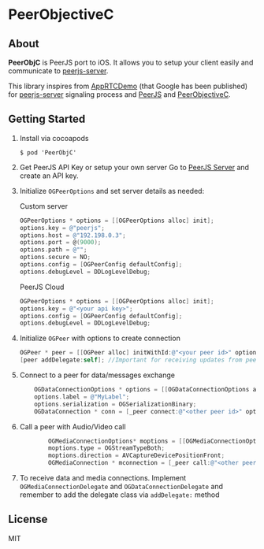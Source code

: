 # PeerObjectiveC

## About

<b>PeerObjC</b> is PeerJS port to iOS. It allows you to setup your client easily and communicate to [peerjs-server](https://github.com/peers/peerjs-server).

This library inspires from  [AppRTCDemo](https://code.google.com/p/webrtc/source/browse/trunk/talk/examples/ios/?r=4466#ios%2FAppRTCDemo) (that Google has been published) for [peerjs-server](https://github.com/peers/peerjs-server) signaling process and [PeerJS](http://peerjs.com/) 
and [PeerObjectiveC](https://github.com/hiroeorz/PeerObjectiveC.git).

## Getting Started

1. Install via cocoapods

    ```
    $ pod 'PeerObjC'
    ```
2. Get PeerJS API Key or setup your own server
Go to [PeerJS Server](http://peerjs.com/peerserver) and create an API key.

3. Initialize ```OGPeerOptions``` and set server details as needed:
	
	Custom server
	
    ```objectivec
	OGPeerOptions * options = [[OGPeerOptions alloc] init];
    options.key = @"peerjs";
    options.host = @"192.198.0.3";
    options.port = @(9000);
    options.path = @"";
    options.secure = NO;
    options.config = [OGPeerConfig defaultConfig];
    options.debugLevel = DDLogLevelDebug;
    ```
    
    PeerJS Cloud

    ```objectivec    
    OGPeerOptions * options = [[OGPeerOptions alloc] init];
    options.key = @"<your api key>";
    options.config = [OGPeerConfig defaultConfig];
    options.debugLevel = DDLogLevelDebug;
    ```    
        
3. Initialize ```OGPeer``` with options to create connection


    ```objectivec
    OGPeer * peer = [[OGPeer alloc] initWithId:@"<your peer id>" options:options];
    [peer addDelegate:self]; //Important for receiving updates from peer
    
    ```

4. Connect to a peer for data/messages exchange

	```objectivec
    	OGDataConnectionOptions * options = [[OGDataConnectionOptions alloc] init];
        options.label = @"MyLabel";
        options.serialization = OGSerializationBinary;
        OGDataConnection * conn = [_peer connect:@"<other peer id>" options:options];
	```
5. Call a peer with Audio/Video call

	```objectivec
            OGMediaConnectionOptions* moptions = [[OGMediaConnectionOptions alloc] init];
            moptions.type = OGStreamTypeBoth;
            moptions.direction = AVCaptureDevicePositionFront;
            OGMediaConnection * mconnection = [_peer call:@"<other peer id>" options:moptions];
	```
	
6. To receive data and media connections. Implement ```OGMediaConnectionDelegate``` and ```OGDataConnectionDelegate``` and remember to add the delegate class via ```addDelegate:``` method            


## License

MIT
